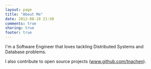 ```yaml
---
layout: page
title: "About Me"
date: 2012-08-18 21:50
comments: true
sharing: true
footer: true
---
```


I'm a Software Engineer that loves tackling Distributed Systems and Database problems.

I also contribute to open source projects (www.github.com/tnachen).



